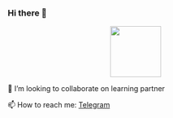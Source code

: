 ### Hi there 👋

<p align="center">
<img src="https://cdn.jsdelivr.net/gh/httpsecure/gophers@master/NERDY.png" align="center" width="100" height="100">
</p>


🦉 I’m looking to collaborate on learning partner


📫 How to reach me: [Telegram](https://t.me/httpsecure)
